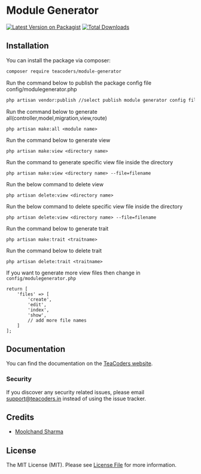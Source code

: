 # Module Generator

[![Latest Version on Packagist](https://img.shields.io/packagist/v/teacoders/module-generator.svg?style=flat-square)](https://packagist.org/packages/teacoders/module-generator)
[![Total Downloads](https://img.shields.io/packagist/dt/teacoders/module-generator.svg?style=flat-square)](https://packagist.org/packages/teacoders/module-generator)

## Installation

You can install the package via composer:

```bash
composer require teacoders/module-generator
```
Run the command below to publish the package config file config/modulegenerator.php

```bash
php artisan vendor:publish //select publish module generator config file
```
Run the command below to generate all(controller,model,migration,view,route)

```
php artisan make:all <module name>
```
Run the command below to generate view 

```
php artisan make:view <directory name>
```
Run the command to generate specific view file inside the directory 
```
php artisan make:view <directory name> --file=filename
```
Run the below command to delete view

```
php artisan delete:view <directory name>
```
Run the below command to delete specific view file inside the directory

```
php artisan delete:view <directory name> --file=filename
```
Run the command below to generate trait

```
php artisan make:trait <traitname>
```
Run the command below to delete trait

```
php artisan delete:trait <traitname>
```

If you want to generate more view files then change in `config/modulegenerator.php`
```
return [
    'files' => [
        'create',
        'edit',
        'index',
        'show', 
        // add more file names
    ]
];
```
## Documentation

You can find the documentation on the [TeaCoders website](https://teacoders.in).

### Security

If you discover any security related issues, please email support@teacoders.in instead of using the issue tracker.

## Credits

- [Moolchand Sharma](https://github.com/technical-ms)

## License

The MIT License (MIT). Please see [License File](LICENSE.md) for more information.

